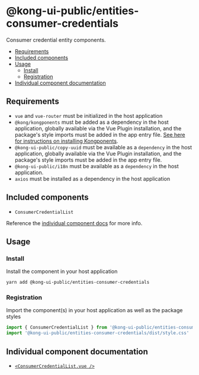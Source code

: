 # @kong-ui-public/entities-consumer-credentials

Consumer credential entity components.

- [Requirements](#requirements)
- [Included components](#included-components)
- [Usage](#usage)
  - [Install](#install)
  - [Registration](#registration)
- [Individual component documentation](#individual-component-documentation)

## Requirements

- `vue` and `vue-router` must be initialized in the host application
- `@kong/kongponents` must be added as a dependency in the host application, globally available via the Vue Plugin installation, and the package's style imports must be added in the app entry file. [See here for instructions on installing Kongponents](https://kongponents.konghq.com/#globally-install-all-kongponents).
- `@kong-ui-public/copy-uuid` must be available as a `dependency` in the host application, globally available via the Vue Plugin installation, and the package's style imports must be added in the app entry file.
- `@kong-ui-public/i18n` must be available as a `dependency` in the host application.
- `axios` must be installed as a dependency in the host application

## Included components

- `ConsumerCredentialList`

Reference the [individual component docs](#individual-component-documentation) for more info.

## Usage

### Install

Install the component in your host application

```sh
yarn add @kong-ui-public/entities-consumer-credentials
```

### Registration

Import the component(s) in your host application as well as the package styles

```ts
import { ConsumerCredentialList } from '@kong-ui-public/entities-consumer-credentials'
import '@kong-ui-public/entities-consumer-credentials/dist/style.css'
```

## Individual component documentation

- [`<ConsumerCredentialList.vue />`](docs/consumer-credential-list.md)
